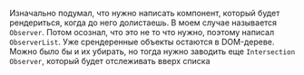 Изначально подумал, что нужно написать компонент, который будет рендериться, когда до него долистаешь. В моем случае называется `Observer`. Потом осознал, что это не то что нужно, поэтому написал `ObserverList`. Уже срендеренные объекты остаются в DOM-дереве. Можно было бы и их убирать, но тогда нужно заводить еще `Intersection Observer`, который будет отслеживать вверх списка